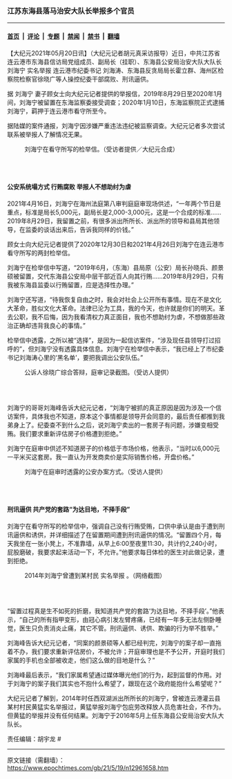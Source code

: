 ### 江苏东海县落马治安大队长举报多个官员

---

#### [首页](../../../..?n12961658) &nbsp;|&nbsp; [评论](../../../../../epoch-comment?n12961658) &nbsp;|&nbsp; [专题](../../../../../epoch-special?n12961658) &nbsp;|&nbsp; [禁闻](../../../../../epoch-news?n12961658) &nbsp;|&nbsp; [禁书](../../../../../books?n12961658) &nbsp;|&nbsp; [翻墙](https://github.com/gfw-breaker/nogfw/blob/master/README.md?n12961658)


<div class="post_content" id="artbody" itemprop="articleBody">
 <!-- article content begin -->
 <p>
  【大纪元2021年05月20日讯】（大纪元记者胡元真采访报导）近日，中共江苏省连云港市东海县信访局党组成员、副局长（挂职）、东海县公安局治安大队大队长
  <ok href="https://www.epochtimes.com/gb/tag/%E5%88%98%E6%B5%B7%E5%AE%81.html">
   刘海宁
  </ok>
  <ok href="https://www.epochtimes.com/gb/tag/%E5%AE%9E%E5%90%8D%E4%B8%BE%E6%8A%A5.html">
   实名举报
  </ok>
  <ok href="https://www.epochtimes.com/gb/tag/%E8%BF%9E%E4%BA%91%E6%B8%AF%E5%B8%82%E7%BA%AA%E5%A7%94%E4%B9%A6%E8%AE%B0.html">
   连云港市纪委书记
  </ok>
  刘海涛、东海县反贪局局长霍立群、海州区检察院检察官徐晓广等人操控纪委干部腐败、刑讯逼供。
 </p>
 <p>
  据
  <ok href="https://www.epochtimes.com/gb/tag/%E5%88%98%E6%B5%B7%E5%AE%81.html">
   刘海宁
  </ok>
  妻子顾女士向大纪元记者提供的举报信，2019年8月29日至2020年1月间，刘海宁被留置在东海监察委接受调查；2020年1月10日，东海监察院正式逮捕刘海宁，羁押于连云港市看守所至今。
 </p>
 <p>
  据陆媒的案件通报，刘海宁因涉嫌严重违法违纪被监察调查。大纪元记者多次尝试联系被举报人了解情况无果。
 </p>
 <figure aria-describedby="caption-attachment-12961682" class="wp-caption aligncenter" id="attachment_12961682" style="width: 510px">
  <ok href="https://i.epochtimes.com/assets/uploads/2021/05/id12961682-8f5673844089afa38cf2e456337e2372.png" target="_blank">
   <img alt="" class="wp-image-12961682" src="https://i.epochtimes.com/assets/uploads/2021/05/id12961682-8f5673844089afa38cf2e456337e2372.png"/>
  </ok>
  <br/><figcaption class="wp-caption-text" id="caption-attachment-12961682">
   刘海宁在看守所写的检举信。（受访者提供／大纪元合成）
  </figcaption><br/>
 </figure><br/>
 <h4>
  公安系统塌方式
  <ok href="https://www.epochtimes.com/gb/tag/%E8%A1%8C%E8%B4%BF%E8%85%90%E8%B4%A5.html">
   行贿腐败
  </ok>
  举报人不想助纣为虐
 </h4>
 <p>
  2021年4月16日，刘海宁在海州法庭第八审判庭庭审现场供述，“一年两个节日是重点，标准是局长5,000元，副局长是2,000-3,000元，这是一个合成的标准……2019年8月29日，我留置之前，有很多派出所所长、派出所的领导和县局其他领导，在监委的谈话出来后，告诉我同样的价钱。”
 </p>
 <p>
  顾女士向大纪元记者提供了2020年12月30日和2021年4月26日刘海宁在连云港市看守所写的两封检举信。
 </p>
 <p>
  刘海宁在检举信中写道，“2019年6月，（东海）县局原（公安）局长孙晓兵、颜景硕被留置，交代东海县公安局中层干部近百人向其行贿……2019年8月29日，只有我被东海县监委以行贿留置，应是选择性办理。”
 </p>
 <p>
  刘海宁还写道，“待我恢复自由之时，我会对社会上公开所有事情。现在不是文化大革命，胜似文化大革命。法律已沦为工具，我的今天，也许就是你们的明天。革去公职，我不后悔，因为我看清权力真正面目，我也不想助纣为虐，不想做那些政治正确却违背我良心的事情。”
 </p>
 <p>
  检举信中透露，之所以被“选择”，是因为一起信访案件，“涉及现任县领导打过招呼的”，但刘海宁没有透露具体信息。刘海宁在检举信中表示，“我已经上了市纪委书记刘海涛心里的‘黑名单’，要把我调出公安队伍。”
 </p>
 <figure aria-describedby="caption-attachment-12961686" class="wp-caption aligncenter" id="attachment_12961686" style="width: 354px">
  <ok href="https://i.epochtimes.com/assets/uploads/2021/05/id12961686-0f6aae6d834d6dad578726ffcae92b2e.png" target="_blank">
   <img alt="" class="wp-image-12961686" src="https://i.epochtimes.com/assets/uploads/2021/05/id12961686-0f6aae6d834d6dad578726ffcae92b2e.png"/>
  </ok>
  <br/><figcaption class="wp-caption-text" id="caption-attachment-12961686">
   公诉人徐晓广综合答辩，庭审记录截图。（受访人提供）
  </figcaption><br/>
 </figure><br/>
 <p>
  刘海宁的哥哥刘海峰告诉大纪元记者，“刘海宁被抓的真正原因是因为涉及一个信访案件，具体我也不知道，原本这个事情都是领导开会同意的，最后责任都推到我弟身上了。纪委查不到什么之后，说刘海宁卖出的一套房子有问题，涉嫌变相受贿。我们要求重新评估房子价格遭到拒绝。”
 </p>
 <p>
  刘海宁在庭审中供述不知道房子的价格低于市场价格，他表示，“当时以6,000元一平米买这套房。我一直认为开发商卖价是实际销售价格，开盘价格。”
 </p>
 <figure aria-describedby="caption-attachment-12961685" class="wp-caption aligncenter" id="attachment_12961685" style="width: 380px">
  <ok href="https://i.epochtimes.com/assets/uploads/2021/05/id12961685-9b021aed21da68e0594cc86be6af018c.png" target="_blank">
   <img alt="" class="wp-image-12961685" src="https://i.epochtimes.com/assets/uploads/2021/05/id12961685-9b021aed21da68e0594cc86be6af018c.png"/>
  </ok>
  <br/><figcaption class="wp-caption-text" id="caption-attachment-12961685">
   刘海宁在庭审时透露的公安办案方式。（受访人提供）
  </figcaption><br/>
 </figure><br/>
 <h4>
  刑讯逼供 共产党的套路“为达目地，不择手段”
 </h4>
 <p>
  刘海宁在看守所写的检举信中，强调自己没有行贿受贿，口供中承认是由于遭到刑讯逼供和诱供，并详细描述了在留置期间遭到刑讯逼供的情况。“留置四个月，每天我坐在一张小凳上，不准靠墙，从早上6:00至夜里11:30，共计约2,240小时，屁股磨破，我要求起来活动一下，不允许。”他要求每日体检的医生对此做记录，遭到拒绝。
 </p>
 <figure aria-describedby="caption-attachment-12961687" class="wp-caption aligncenter" id="attachment_12961687" style="width: 337px">
  <ok href="https://i.epochtimes.com/assets/uploads/2021/05/id12961687-2e88424bdeb06a6c77ff6a8ec63dba5c.jpg" target="_blank">
   <img alt="" class="wp-image-12961687" src="https://i.epochtimes.com/assets/uploads/2021/05/id12961687-2e88424bdeb06a6c77ff6a8ec63dba5c.jpg"/>
  </ok>
  <br/><figcaption class="wp-caption-text" id="caption-attachment-12961687">
   2014年刘海宁曾遭到某村民
   <ok href="https://www.epochtimes.com/gb/tag/%E5%AE%9E%E5%90%8D%E4%B8%BE%E6%8A%A5.html">
    实名举报
   </ok>
   。（网络截图）
  </figcaption><br/>
 </figure><br/>
 <p>
  “留置过程真是生不如死的折磨，我知道共产党的套路‘为达目地，不择手段’。”他表示，“自己的所有指甲变形，由冠心病引发左臂疼痛，已经有一年多无法左侧卧睡觉，医生只负责消炎止痛，其它不管。刑讯逼供、诱供、欺骗的行为举不胜举。”
 </p>
 <p>
  刘海峰告诉大纪元记者，“同案的颜景硕等人都已经判完，刘海宁的案子却一直拖着不办，我们要求重新评估房价，不被允许；开庭审理也是不予公开，开庭时我们家属的手机也全部被收走，他们这么做的目地是什么？”
 </p>
 <p>
  刘海峰最后表示，“我们家属希望通过媒体曝光他们的行为，起到监督的作用。对于刘海宁的案子我们其实也不抱什么希望了，跟现在这个政府能抱什么希望呢？”
 </p>
 <p>
  大纪元记者了解到，2014年时任西双湖派出所所长的刘海宁，曾被连云港灌云县某村村民黄猛实名举报过，黄猛举报刘海宁包庇劳改释放人员危害社会，不作为。但黄猛的举报并没有任何结果。刘海宁于2016年5月上任东海县公安局治安大队大队长。
 </p>
 <p>
  责任编辑：胡宇龙 #
 </p>
 <!-- article content end -->
 <div id="below_article_ad">
 </div>
</div>


---

原文链接（需翻墙）：https://www.epochtimes.com/gb/21/5/19/n12961658.htm